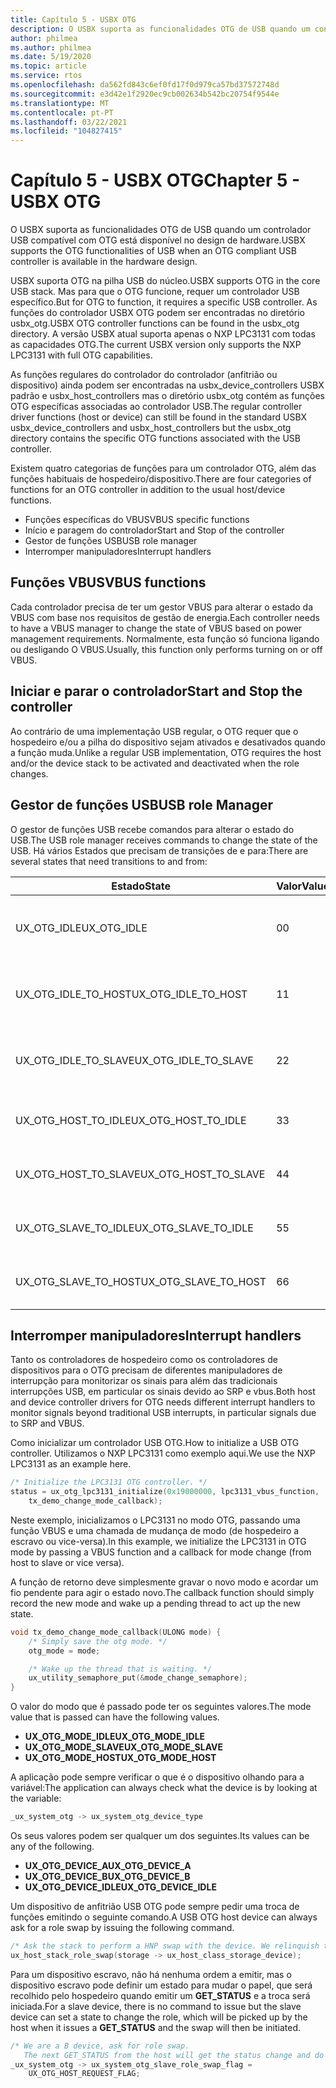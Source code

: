 ```yaml
---
title: Capítulo 5 - USBX OTG
description: O USBX suporta as funcionalidades OTG de USB quando um controlador USB compatível com OTG está disponível no design de hardware.
author: philmea
ms.author: philmea
ms.date: 5/19/2020
ms.topic: article
ms.service: rtos
ms.openlocfilehash: da562fd843c6ef0fd17f0d979ca57bd37572748d
ms.sourcegitcommit: e3d42e1f2920ec9cb002634b542bc20754f9544e
ms.translationtype: MT
ms.contentlocale: pt-PT
ms.lasthandoff: 03/22/2021
ms.locfileid: "104827415"
---
```

# <a name="chapter-5---usbx-otg"></a><span data-ttu-id="6b548-103">Capítulo 5 - USBX OTG</span><span class="sxs-lookup"><span data-stu-id="6b548-103">Chapter 5 - USBX OTG</span></span>

<span data-ttu-id="6b548-104">O USBX suporta as funcionalidades OTG de USB quando um controlador USB compatível com OTG está disponível no design de hardware.</span><span class="sxs-lookup"><span data-stu-id="6b548-104">USBX supports the OTG functionalities of USB when an OTG compliant USB controller is available in the hardware design.</span></span>

<span data-ttu-id="6b548-105">USBX suporta OTG na pilha USB do núcleo.</span><span class="sxs-lookup"><span data-stu-id="6b548-105">USBX supports OTG in the core USB stack.</span></span> <span data-ttu-id="6b548-106">Mas para que o OTG funcione, requer um controlador USB específico.</span><span class="sxs-lookup"><span data-stu-id="6b548-106">But for OTG to function, it requires a specific USB controller.</span></span> <span data-ttu-id="6b548-107">As funções do controlador USBX OTG podem ser encontradas no diretório usbx_otg.</span><span class="sxs-lookup"><span data-stu-id="6b548-107">USBX OTG controller functions can be found in the usbx_otg directory.</span></span> <span data-ttu-id="6b548-108">A versão USBX atual suporta apenas o NXP LPC3131 com todas as capacidades OTG.</span><span class="sxs-lookup"><span data-stu-id="6b548-108">The current USBX version only supports the NXP LPC3131 with full OTG capabilities.</span></span>

<span data-ttu-id="6b548-109">As funções regulares do controlador do controlador (anfitrião ou dispositivo) ainda podem ser encontradas na usbx_device_controllers USBX padrão e usbx_host_controllers mas o diretório usbx_otg contém as funções OTG específicas associadas ao controlador USB.</span><span class="sxs-lookup"><span data-stu-id="6b548-109">The regular controller driver functions (host or device) can still be found in the standard USBX usbx_device_controllers and usbx_host_controllers but the usbx_otg directory contains the specific OTG functions associated with the USB controller.</span></span>

<span data-ttu-id="6b548-110">Existem quatro categorias de funções para um controlador OTG, além das funções habituais de hospedeiro/dispositivo.</span><span class="sxs-lookup"><span data-stu-id="6b548-110">There are four categories of functions for an OTG controller in addition to the usual host/device functions.</span></span>

- <span data-ttu-id="6b548-111">Funções específicas do VBUS</span><span class="sxs-lookup"><span data-stu-id="6b548-111">VBUS specific functions</span></span>
- <span data-ttu-id="6b548-112">Início e paragem do controlador</span><span class="sxs-lookup"><span data-stu-id="6b548-112">Start and Stop of the controller</span></span>
- <span data-ttu-id="6b548-113">Gestor de funções USB</span><span class="sxs-lookup"><span data-stu-id="6b548-113">USB role manager</span></span>
- <span data-ttu-id="6b548-114">Interromper manipuladores</span><span class="sxs-lookup"><span data-stu-id="6b548-114">Interrupt handlers</span></span>

## <a name="vbus-functions"></a><span data-ttu-id="6b548-115">Funções VBUS</span><span class="sxs-lookup"><span data-stu-id="6b548-115">VBUS functions</span></span>

<span data-ttu-id="6b548-116">Cada controlador precisa de ter um gestor VBUS para alterar o estado da VBUS com base nos requisitos de gestão de energia.</span><span class="sxs-lookup"><span data-stu-id="6b548-116">Each controller needs to have a VBUS manager to change the state of VBUS based on power management requirements.</span></span> <span data-ttu-id="6b548-117">Normalmente, esta função só funciona ligando ou desligando O VBUS.</span><span class="sxs-lookup"><span data-stu-id="6b548-117">Usually, this function only performs turning on or off VBUS.</span></span>

## <a name="start-and-stop-the-controller"></a><span data-ttu-id="6b548-118">Iniciar e parar o controlador</span><span class="sxs-lookup"><span data-stu-id="6b548-118">Start and Stop the controller</span></span>

<span data-ttu-id="6b548-119">Ao contrário de uma implementação USB regular, o OTG requer que o hospedeiro e/ou a pilha do dispositivo sejam ativados e desativados quando a função muda.</span><span class="sxs-lookup"><span data-stu-id="6b548-119">Unlike a regular USB implementation, OTG requires the host and/or the device stack to be activated and deactivated when the role changes.</span></span>

## <a name="usb-role-manager"></a><span data-ttu-id="6b548-120">Gestor de funções USB</span><span class="sxs-lookup"><span data-stu-id="6b548-120">USB role Manager</span></span>

<span data-ttu-id="6b548-121">O gestor de funções USB recebe comandos para alterar o estado do USB.</span><span class="sxs-lookup"><span data-stu-id="6b548-121">The USB role manager receives commands to change the state of the USB.</span></span> <span data-ttu-id="6b548-122">Há vários Estados que precisam de transições de e para:</span><span class="sxs-lookup"><span data-stu-id="6b548-122">There are several states that need transitions to and from:</span></span>

| <span data-ttu-id="6b548-123">Estado</span><span class="sxs-lookup"><span data-stu-id="6b548-123">State</span></span>                    | <span data-ttu-id="6b548-124">Valor</span><span class="sxs-lookup"><span data-stu-id="6b548-124">Value</span></span> | <span data-ttu-id="6b548-125">Descrição</span><span class="sxs-lookup"><span data-stu-id="6b548-125">Description</span></span>                                           |
| ------------------------ | ----- | ----------------------------------------------------- |
| <span data-ttu-id="6b548-126">UX_OTG_IDLE</span><span class="sxs-lookup"><span data-stu-id="6b548-126">UX_OTG_IDLE</span></span>            | <span data-ttu-id="6b548-127">0</span><span class="sxs-lookup"><span data-stu-id="6b548-127">0</span></span>     | <span data-ttu-id="6b548-128">O dispositivo está inativo.</span><span class="sxs-lookup"><span data-stu-id="6b548-128">The device is Idle.</span></span> <span data-ttu-id="6b548-129">Não está ligado a nada.</span><span class="sxs-lookup"><span data-stu-id="6b548-129">Not connected to anything</span></span> |
| <span data-ttu-id="6b548-130">UX_OTG_IDLE_TO_HOST</span><span class="sxs-lookup"><span data-stu-id="6b548-130">UX_OTG_IDLE_TO_HOST</span></span>  | <span data-ttu-id="6b548-131">1</span><span class="sxs-lookup"><span data-stu-id="6b548-131">1</span></span>     | <span data-ttu-id="6b548-132">O dispositivo está ligado ao conector do tipo A</span><span class="sxs-lookup"><span data-stu-id="6b548-132">Device is connected with type A connector</span></span>             |
| <span data-ttu-id="6b548-133">UX_OTG_IDLE_TO_SLAVE</span><span class="sxs-lookup"><span data-stu-id="6b548-133">UX_OTG_IDLE_TO_SLAVE</span></span> | <span data-ttu-id="6b548-134">2</span><span class="sxs-lookup"><span data-stu-id="6b548-134">2</span></span>     | <span data-ttu-id="6b548-135">O dispositivo está ligado ao conector do tipo B</span><span class="sxs-lookup"><span data-stu-id="6b548-135">Device is connected with type B connector</span></span>             |
| <span data-ttu-id="6b548-136">UX_OTG_HOST_TO_IDLE</span><span class="sxs-lookup"><span data-stu-id="6b548-136">UX_OTG_HOST_TO_IDLE</span></span>  | <span data-ttu-id="6b548-137">3</span><span class="sxs-lookup"><span data-stu-id="6b548-137">3</span></span>     | <span data-ttu-id="6b548-138">Dispositivo de anfitrião foi desligado</span><span class="sxs-lookup"><span data-stu-id="6b548-138">Host device got disconnected</span></span>                          |
| <span data-ttu-id="6b548-139">UX_OTG_HOST_TO_SLAVE</span><span class="sxs-lookup"><span data-stu-id="6b548-139">UX_OTG_HOST_TO_SLAVE</span></span> | <span data-ttu-id="6b548-140">4</span><span class="sxs-lookup"><span data-stu-id="6b548-140">4</span></span>     | <span data-ttu-id="6b548-141">Troca de papéis de Hospedeiro para Escravo</span><span class="sxs-lookup"><span data-stu-id="6b548-141">Role swap from Host to Slave</span></span>                          |
| <span data-ttu-id="6b548-142">UX_OTG_SLAVE_TO_IDLE</span><span class="sxs-lookup"><span data-stu-id="6b548-142">UX_OTG_SLAVE_TO_IDLE</span></span> | <span data-ttu-id="6b548-143">5</span><span class="sxs-lookup"><span data-stu-id="6b548-143">5</span></span>     | <span data-ttu-id="6b548-144">O dispositivo escravo está desligado</span><span class="sxs-lookup"><span data-stu-id="6b548-144">Slave device is disconnected</span></span>                          |
| <span data-ttu-id="6b548-145">UX_OTG_SLAVE_TO_HOST</span><span class="sxs-lookup"><span data-stu-id="6b548-145">UX_OTG_SLAVE_TO_HOST</span></span> | <span data-ttu-id="6b548-146">6</span><span class="sxs-lookup"><span data-stu-id="6b548-146">6</span></span>     | <span data-ttu-id="6b548-147">Troca de papéis de Slave para Host</span><span class="sxs-lookup"><span data-stu-id="6b548-147">Role swap from Slave to Host</span></span>                          |

## <a name="interrupt-handlers"></a><span data-ttu-id="6b548-148">Interromper manipuladores</span><span class="sxs-lookup"><span data-stu-id="6b548-148">Interrupt handlers</span></span>

<span data-ttu-id="6b548-149">Tanto os controladores de hospedeiro como os controladores de dispositivos para o OTG precisam de diferentes manipuladores de interrupção para monitorizar os sinais para além das tradicionais interrupções USB, em particular os sinais devido ao SRP e vbus.</span><span class="sxs-lookup"><span data-stu-id="6b548-149">Both host and device controller drivers for OTG needs different interrupt handlers to monitor signals beyond traditional USB interrupts, in particular signals due to SRP and VBUS.</span></span>

<span data-ttu-id="6b548-150">Como inicializar um controlador USB OTG.</span><span class="sxs-lookup"><span data-stu-id="6b548-150">How to initialize a USB OTG controller.</span></span> <span data-ttu-id="6b548-151">Utilizamos o NXP LPC3131 como exemplo aqui.</span><span class="sxs-lookup"><span data-stu-id="6b548-151">We use the NXP LPC3131 as an example here.</span></span>

```C
/* Initialize the LPC3131 OTG controller. */
status = ux_otg_lpc3131_initialize(0x19000000, lpc3131_vbus_function,
    tx_demo_change_mode_callback);
```

<span data-ttu-id="6b548-152">Neste exemplo, inicializamos o LPC3131 no modo OTG, passando uma função VBUS e uma chamada de mudança de modo (de hospedeiro a escravo ou vice-versa).</span><span class="sxs-lookup"><span data-stu-id="6b548-152">In this example, we initialize the LPC3131 in OTG mode by passing a VBUS function and a callback for mode change (from host to slave or vice versa).</span></span>

<span data-ttu-id="6b548-153">A função de retorno deve simplesmente gravar o novo modo e acordar um fio pendente para agir o estado novo.</span><span class="sxs-lookup"><span data-stu-id="6b548-153">The callback function should simply record the new mode and wake up a pending thread to act up the new state.</span></span>

```C
void tx_demo_change_mode_callback(ULONG mode) {
    /* Simply save the otg mode. */
    otg_mode = mode;

    /* Wake up the thread that is waiting. */
    ux_utility_semaphore_put(&mode_change_semaphore);
}
```

<span data-ttu-id="6b548-154">O valor do modo que é passado pode ter os seguintes valores.</span><span class="sxs-lookup"><span data-stu-id="6b548-154">The mode value that is passed can have the following values.</span></span>

- <span data-ttu-id="6b548-155">**UX_OTG_MODE_IDLE**</span><span class="sxs-lookup"><span data-stu-id="6b548-155">**UX_OTG_MODE_IDLE**</span></span>
- <span data-ttu-id="6b548-156">**UX_OTG_MODE_SLAVE**</span><span class="sxs-lookup"><span data-stu-id="6b548-156">**UX_OTG_MODE_SLAVE**</span></span>
- <span data-ttu-id="6b548-157">**UX_OTG_MODE_HOST**</span><span class="sxs-lookup"><span data-stu-id="6b548-157">**UX_OTG_MODE_HOST**</span></span>

<span data-ttu-id="6b548-158">A aplicação pode sempre verificar o que é o dispositivo olhando para a variável:</span><span class="sxs-lookup"><span data-stu-id="6b548-158">The application can always check what the device is by looking at the variable:</span></span>

```C
_ux_system_otg -> ux_system_otg_device_type
```

<span data-ttu-id="6b548-159">Os seus valores podem ser qualquer um dos seguintes.</span><span class="sxs-lookup"><span data-stu-id="6b548-159">Its values can be any of the following.</span></span>

- <span data-ttu-id="6b548-160">**UX_OTG_DEVICE_A**</span><span class="sxs-lookup"><span data-stu-id="6b548-160">**UX_OTG_DEVICE_A**</span></span>
- <span data-ttu-id="6b548-161">**UX_OTG_DEVICE_B**</span><span class="sxs-lookup"><span data-stu-id="6b548-161">**UX_OTG_DEVICE_B**</span></span>
- <span data-ttu-id="6b548-162">**UX_OTG_DEVICE_IDLE**</span><span class="sxs-lookup"><span data-stu-id="6b548-162">**UX_OTG_DEVICE_IDLE**</span></span>

<span data-ttu-id="6b548-163">Um dispositivo de anfitrião USB OTG pode sempre pedir uma troca de funções emitindo o seguinte comando.</span><span class="sxs-lookup"><span data-stu-id="6b548-163">A USB OTG host device can always ask for a role swap by issuing the following command.</span></span>

```C
/* Ask the stack to perform a HNP swap with the device. We relinquish the host role to A device. */
ux_host_stack_role_swap(storage -> ux_host_class_storage_device);
```

<span data-ttu-id="6b548-164">Para um dispositivo escravo, não há nenhuma ordem a emitir, mas o dispositivo escravo pode definir um estado para mudar o papel, que será recolhido pelo hospedeiro quando emitir um **GET_STATUS** e a troca será iniciada.</span><span class="sxs-lookup"><span data-stu-id="6b548-164">For a slave device, there is no command to issue but the slave device can set a state to change the role, which will be picked up by the host when it issues a **GET_STATUS** and the swap will then be initiated.</span></span>

```C
/* We are a B device, ask for role swap.
   The next GET_STATUS from the host will get the status change and do the HNP. */
_ux_system_otg -> ux_system_otg_slave_role_swap_flag =
    UX_OTG_HOST_REQUEST_FLAG;
```
